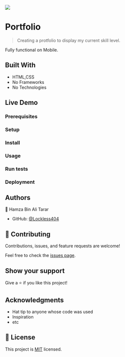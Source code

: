 ![](https://img.shields.io/badge/Microverse-blueviolet)

# Portfolio

> Creating a protfolio to display my current skill level.

Fully functional on Mobile.

## Built With

- HTML,CSS
- No Frameworks
- No Technologies

## Live Demo


### Prerequisites

### Setup

### Install

### Usage

### Run tests

### Deployment



## Authors

👤 Hamza Bin Ali Tarar

- GitHub: [@Lockless404](https://github.com/lockless404)
## 🤝 Contributing

Contributions, issues, and feature requests are welcome!

Feel free to check the [issues page](../../issues/).

## Show your support

Give a ⭐️ if you like this project!

## Acknowledgments

- Hat tip to anyone whose code was used
- Inspiration
- etc

## 📝 License

This project is [MIT](./MIT.md) licensed.
